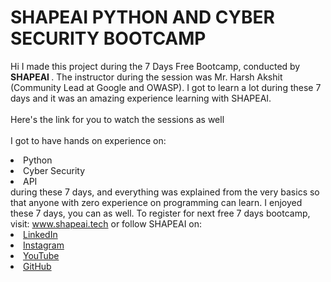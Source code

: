 # SHAPEAI PYTHON AND CYBER SECURITY BOOTCAMP
Hi I made this project during the 7 Days Free Bootcamp, conducted by <b> SHAPEAI
</b>.
The instructor during the session was Mr. Harsh Akshit (Community Lead at Google and OWASP). I got to learn a lot during these 7 days and it was an amazing experience learning with SHAPEAI.<br><br>Here's the link for you to watch the sessions as well<br>
<a href="https://www.youtube.com/playlist?list=PL7zl8TDRnbuljbDX-DamOSa2h97499sP4"> </a>
<br>I got to have hands on experience on:
<li>Python
<li>Cyber Security
<li>API
<br>during these 7 days, and everything was explained from the very basics so that anyone with zero experience on programming can learn. I enjoyed these 7 days, you can as well. To register for next free 7 days bootcamp, visit:
<a href="https://www.shapeai.tech"> www.shapeai.tech</a>
or follow SHAPEAI on:
<li><a href="https://in.linkedin.com/company/shapeai">LinkedIn</a>
<li><a href="https://www.instagram.com/shape.ai/?hl=en">Instagram</a>
<li><a href="https://www.youtube.com/channel/UCTUvDLTW9meuDXWcbmISPdA">YouTube</a>
<li><a href="https://github.com/shapeai">GitHub</a>

